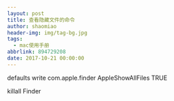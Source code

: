```yaml
---
layout: post
title: 查看隐藏文件的命令
author: shaomiao
header-img: img/tag-bg.jpg
tags:
  - mac使用手册
abbrlink: 894729208
date: 2017-10-21 00:00:00
---
```

defaults write com.apple.finder AppleShowAllFiles TRUE

killall Finder
